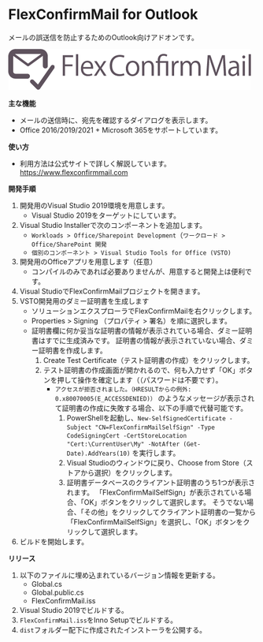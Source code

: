 FlexConfirmMail for Outlook
===========================

メールの誤送信を防止するためのOutlook向けアドオンです。



![FlexConfirmMail logo](doc/Guide/fcm-logo.png)

**主な機能**

 * メールの送信時に、宛先を確認するダイアログを表示します。
 * Office 2016/2019/2021 + Microsoft 365をサポートしています。

**使い方**

* 利用方法は公式サイトで詳しく解説しています。  
  https://www.flexconfirmmail.com

**開発手順**

 1. 開発用のVisual Studio 2019環境を用意します。
    * Visual Studio 2019をターゲットにしています。
 2. Visual Studio Installerで次のコンポーネントを追加します。
    * `Workloads > Office/Sharepoint Development`（`ワークロード > Office/SharePoint 開発`
    * `個別のコンポーネント > Visual Studio Tools for Office (VSTO)`
 3. 開発用のOfficeアプリを用意します（任意）
    * コンパイルのみであれば必要ありませんが、用意すると開発上は便利です。
 4. Visual StudioでFlexConfirmMailプロジェクトを開きます。
 5. VSTO開発用のダミー証明書を生成します
    * ソリューションエクスプローラでFlexConfirmMailを右クリックします。
    * Properties > Signing （プロパティ > 署名）を順に選択します。
    * 証明書欄に何か妥当な証明書の情報が表示されている場合、ダミー証明書はすでに生成済みです。
      証明書の情報が表示されていない場合、ダミー証明書を作成します。
        1. Create Test Certificate（テスト証明書の作成）をクリックします。
        2. テスト証明書の作成画面が開かれるので、何も入力せず「OK」ボタンを押して操作を確定します（（パスワードは不要です）。
           * `アクセスが拒否されました。（HRESULTからの例外: 0.x80070005(E_ACCESSDENIED)）` のようなメッセージが表示されて証明書の作成に失敗する場合、以下の手順で代替可能です。
             1. PowerShellを起動し、`New-SelfSignedCertificate -Subject "CN=FlexConfirmMailSelfSign" -Type CodeSigningCert -CertStoreLocation "Cert:\CurrentUser\My" -NotAfter (Get-Date).AddYears(10)` を実行します。
             2. Visual Studioのウィンドウに戻り、Choose from Store（ストアから選択）をクリックします。
             3. 証明書データベースのクライアント証明書のうち1つが表示されます。
               「FlexConfirmMailSelfSign」が表示されている場合、「OK」ボタンをクリックして選択します。
               そうでない場合、「その他」をクリックしてクライアント証明書の一覧から「FlexConfirmMailSelfSign」を選択し、「OK」ボタンをクリックして選択します。
 6. ビルドを開始します。

**リリース**

1. 以下のファイルに埋め込まれているバージョン情報を更新する。
   * Global.cs
   * Global.public.cs
   * FlexConfirmMail.iss
2. Visual Studio 2019でビルドする。
3. `FlexConfirmMail.iss`をInno Setupでビルドする。
4. `dist`フォルダー配下に作成されたインストーラを公開する。
